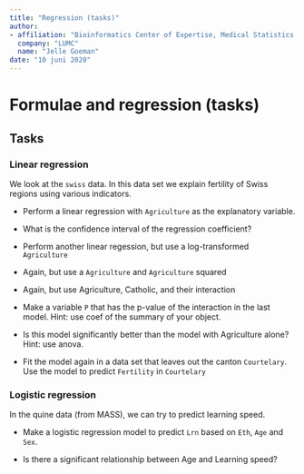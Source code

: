 ```yaml
---
title: "Regression (tasks)"
author:
- affiliation: "Bioinformatics Center of Expertise, Medical Statistics & Bioinformatics, LUMC"
  company: "LUMC"
  name: "Jelle Goeman"
date: "10 juni 2020"
---
```


# Formulae and regression (tasks)

## Tasks

### Linear regression

We look at the `swiss` data. In this data set we explain fertility of Swiss regions using various indicators.

- Perform a linear regression with `Agriculture` as the explanatory variable. 



- What is the confidence interval of the regression coefficient?



- Perform another linear regession, but use a log-transformed `Agriculture`



- Again, but use a `Agriculture` and `Agriculture` squared



- Again, but use Agriculture, Catholic, and their interaction



- Make a variable `P` that has the p-value of the interaction in the last model. Hint: use coef of the summary of your object.



- Is this model significantly better than the model with Agriculture alone? Hint: use anova.



- Fit the model again in a data set that leaves out the canton `Courtelary`. Use the model to predict `Fertility` in `Courtelary`



### Logistic regression

In the quine data (from MASS), we can try to predict learning speed.

- Make a logistic regression model to predict `Lrn` based on `Eth`, `Age` and `Sex`.



- Is there a significant relationship between Age and Learning speed?
 





